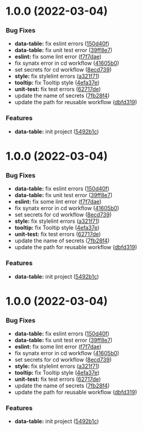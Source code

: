 # 1.0.0 (2022-03-04)


### Bug Fixes

* **data-table:** fix eslint errors ([150d40f](https://github.com/growingio/gio-design-table/commit/150d40fea1c3ea273577188675eafd965cfc6b12))
* **data-table:** fix unit test error ([39ff8e7](https://github.com/growingio/gio-design-table/commit/39ff8e7c854e68a7ee81446b71042b2216d8e4fc))
* **eslint:** fix some lint error ([f7f7dae](https://github.com/growingio/gio-design-table/commit/f7f7dae133d8e3d2ef96c4eed90f9b78c7036cea))
* fix synatx error in cd workflow ([41605b0](https://github.com/growingio/gio-design-table/commit/41605b0814bd81412ca61dff4a3ef934a46493b6))
* set secrets for cd workflow ([8ecd739](https://github.com/growingio/gio-design-table/commit/8ecd739d9b72e9473cd85b19d2cc3ca0fafdd5be))
* **style:** fix stylelint errors ([a321f71](https://github.com/growingio/gio-design-table/commit/a321f71e7ed1869e5cfaff3c9f8ffca263f9fe8b))
* **tooltip:** fix Tooltip style ([4efa37e](https://github.com/growingio/gio-design-table/commit/4efa37e26906bfca5d52f4799f92e3e9547a2415))
* **unit-test:** fix test errors ([62717de](https://github.com/growingio/gio-design-table/commit/62717decb3288caf822381be0e2f981b784dac5c))
* update the name of secrets ([7fb28f4](https://github.com/growingio/gio-design-table/commit/7fb28f4414a7fe8cd96612689939785d842b92f5))
* update the path for reusable workflow ([dbfd319](https://github.com/growingio/gio-design-table/commit/dbfd31952309f3c04609842420b6324490f93023))


### Features

* **data-table:** init project ([5492b1c](https://github.com/growingio/gio-design-table/commit/5492b1ccbd2cd7ab28212d1b260c3a7b70b9594c))

# 1.0.0 (2022-03-04)


### Bug Fixes

* **data-table:** fix eslint errors ([150d40f](https://github.com/growingio/gio-design-table/commit/150d40fea1c3ea273577188675eafd965cfc6b12))
* **data-table:** fix unit test error ([39ff8e7](https://github.com/growingio/gio-design-table/commit/39ff8e7c854e68a7ee81446b71042b2216d8e4fc))
* **eslint:** fix some lint error ([f7f7dae](https://github.com/growingio/gio-design-table/commit/f7f7dae133d8e3d2ef96c4eed90f9b78c7036cea))
* fix synatx error in cd workflow ([41605b0](https://github.com/growingio/gio-design-table/commit/41605b0814bd81412ca61dff4a3ef934a46493b6))
* set secrets for cd workflow ([8ecd739](https://github.com/growingio/gio-design-table/commit/8ecd739d9b72e9473cd85b19d2cc3ca0fafdd5be))
* **style:** fix stylelint errors ([a321f71](https://github.com/growingio/gio-design-table/commit/a321f71e7ed1869e5cfaff3c9f8ffca263f9fe8b))
* **tooltip:** fix Tooltip style ([4efa37e](https://github.com/growingio/gio-design-table/commit/4efa37e26906bfca5d52f4799f92e3e9547a2415))
* **unit-test:** fix test errors ([62717de](https://github.com/growingio/gio-design-table/commit/62717decb3288caf822381be0e2f981b784dac5c))
* update the name of secrets ([7fb28f4](https://github.com/growingio/gio-design-table/commit/7fb28f4414a7fe8cd96612689939785d842b92f5))
* update the path for reusable workflow ([dbfd319](https://github.com/growingio/gio-design-table/commit/dbfd31952309f3c04609842420b6324490f93023))


### Features

* **data-table:** init project ([5492b1c](https://github.com/growingio/gio-design-table/commit/5492b1ccbd2cd7ab28212d1b260c3a7b70b9594c))

# 1.0.0 (2022-03-04)


### Bug Fixes

* **data-table:** fix eslint errors ([150d40f](https://github.com/growingio/gio-design-table/commit/150d40fea1c3ea273577188675eafd965cfc6b12))
* **data-table:** fix unit test error ([39ff8e7](https://github.com/growingio/gio-design-table/commit/39ff8e7c854e68a7ee81446b71042b2216d8e4fc))
* **eslint:** fix some lint error ([f7f7dae](https://github.com/growingio/gio-design-table/commit/f7f7dae133d8e3d2ef96c4eed90f9b78c7036cea))
* fix synatx error in cd workflow ([41605b0](https://github.com/growingio/gio-design-table/commit/41605b0814bd81412ca61dff4a3ef934a46493b6))
* set secrets for cd workflow ([8ecd739](https://github.com/growingio/gio-design-table/commit/8ecd739d9b72e9473cd85b19d2cc3ca0fafdd5be))
* **style:** fix stylelint errors ([a321f71](https://github.com/growingio/gio-design-table/commit/a321f71e7ed1869e5cfaff3c9f8ffca263f9fe8b))
* **tooltip:** fix Tooltip style ([4efa37e](https://github.com/growingio/gio-design-table/commit/4efa37e26906bfca5d52f4799f92e3e9547a2415))
* **unit-test:** fix test errors ([62717de](https://github.com/growingio/gio-design-table/commit/62717decb3288caf822381be0e2f981b784dac5c))
* update the name of secrets ([7fb28f4](https://github.com/growingio/gio-design-table/commit/7fb28f4414a7fe8cd96612689939785d842b92f5))
* update the path for reusable workflow ([dbfd319](https://github.com/growingio/gio-design-table/commit/dbfd31952309f3c04609842420b6324490f93023))


### Features

* **data-table:** init project ([5492b1c](https://github.com/growingio/gio-design-table/commit/5492b1ccbd2cd7ab28212d1b260c3a7b70b9594c))
